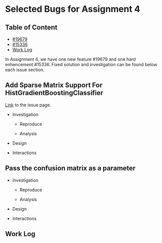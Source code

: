# Selected Bugs for Assignment 4

## Table of Content

- [#19679](https://github.com/UTSCCSCD01/course-project-apple_team/tree/master/a4#add-sparse-matrix-support-for-histgradientboostingclassifier)
- [#15336](https://github.com/UTSCCSCD01/course-project-apple_team/tree/master/a4#pass-the-confusion-matrix-as-a-parameter)
- [Work Log](https://github.com/UTSCCSCD01/course-project-apple_team/tree/master/a4#work-log)

In Assignment 4, we have one new feature #19679 and one hard enhencement #15336. Fixed solution and investigation can be found below each issue section.

## Add Sparse Matrix Support For HistGradientBoostingClassifier

[Link](https://github.com/scikit-learn/scikit-learn/issues/19520) to the issue page.

- Investigation

  - Reproduce

  - Analysis

- Design

- Interactions

## Pass the confusion matrix as a parameter

- Investigation

  - Reproduce

  - Analysis

- Design

- Interactions

## Work Log

